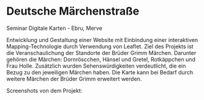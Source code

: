 # Deutsche M&auml;rchenstra&szlig;e
Seminar Digitale Karten - Ebru, Merve

Entwicklung und Gestaltung einer Website mit Einbindung einer interaktiven Mapping-Technologie durch Verwendung von Leaflet.
Ziel des Projekts ist die Veranschaulichung der Standorte der Brüder Grimm Märchen. Darunter gehören die Märchen: Dornröscchen, Hänsel und Gretel, Rotkäppchen und Frau Holle. Zusätzlich wurden Sehenswürdigkeiten verdeutlicht, die ein Bezug zu den jeweiligen Märchen haben. Die Karte kann bei Bedarf durch weitere Märchen der Brüder Grimm erweitert werden.

Screenshots von dem Projekt:



